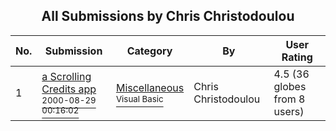 ﻿<div align="center">

## All Submissions by Chris Christodoulou

</div>

No.  | Submission | Category | By   | User Rating
---- | ---------- | -------- | ---- | -----------
1 | [a Scrolling Credits app<br /><sup>2000-08-29 00:16:02</sup>](https://github.com/Planet-Source-Code/chris-christodoulou-a-scrolling-credits-app__1-11291) | [Miscellaneous<br /><sup>Visual Basic</sup>](../ByCategory/miscellaneous__1-1.md) | Chris Christodoulou | 4.5 (36 globes from 8 users)

